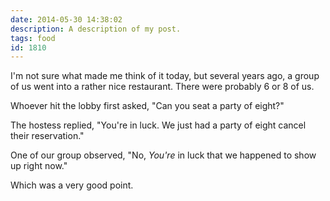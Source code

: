 ```yaml
---
date: 2014-05-30 14:38:02
description: A description of my post.
tags: food
id: 1810
---
```

I'm not sure what made me think of it today, but several years ago, a group of us went into a rather nice restaurant.  There were probably 6 or 8 of us.

Whoever hit the lobby first asked, "Can you seat a party of eight?"

The hostess replied, "You're in luck.  We just had a party of eight cancel their reservation."

One of our group observed, "No, <i>You're</i> in luck that we happened to show up right now."

Which was a very good point.